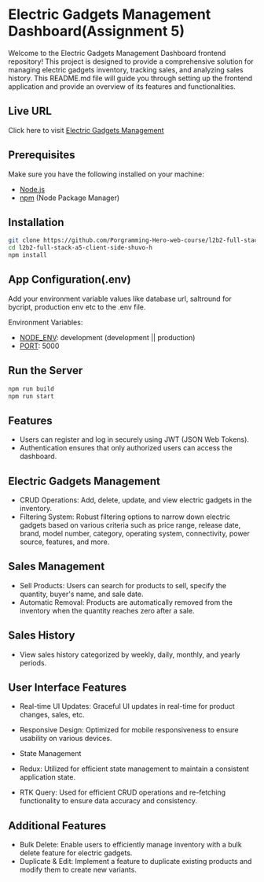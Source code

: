 # Electric Gadgets Management Dashboard(Assignment 5)

Welcome to the Electric Gadgets Management Dashboard frontend repository! This project is designed to provide a comprehensive solution for managing electric gadgets inventory, tracking sales, and analyzing sales history. This README.md file will guide you through setting up the frontend application and provide an overview of its features and functionalities.

<!-- 
## Full Documentation URL 
Click here to read [Full API Documentation](https://documenter.getpostman.com/view/20475660/2s9YkuXx9P) 
-->

## Live URL 
Click here to visit [Electric Gadgets Management](https://glistening-hotteok-f0e6c3.netlify.app)

## Prerequisites

Make sure you have the following installed on your machine:

- [Node.js](https://nodejs.org/)
- [npm](https://www.npmjs.com/) (Node Package Manager)

## Installation

```bash
git clone https://github.com/Porgramming-Hero-web-course/l2b2-full-stack-a5-client-side-shuvo-h.git
cd l2b2-full-stack-a5-client-side-shuvo-h
npm install
```
## App Configuration(.env)
Add your environment variable values like database url, saltround for bycript, production env etc to the .env file.


Environment Variables:
- [NODE_ENV](): development (development || production)
- [PORT](): 5000


## Run the Server

```bash
npm run build
npm run start
```
## Features
- Users can register and log in securely using JWT (JSON Web Tokens).
- Authentication ensures that only authorized users can access the dashboard.

## Electric Gadgets Management
- CRUD Operations: Add, delete, update, and view electric gadgets in the inventory.
- Filtering System: Robust filtering options to narrow down electric gadgets based on various criteria such as price range, release date, brand, model number, category, operating system, connectivity, power source, features, and more.

## Sales Management
- Sell Products: Users can search for products to sell, specify the quantity, buyer's name, and sale date.
- Automatic Removal: Products are automatically removed from the inventory when the quantity reaches zero after a sale.

## Sales History
- View sales history categorized by weekly, daily, monthly, and yearly periods.

## User Interface Features
- Real-time UI Updates: Graceful UI updates in real-time for product changes, sales, etc.
- Responsive Design: Optimized for mobile responsiveness to ensure usability on various devices.

- State Management
- Redux: Utilized for efficient state management to maintain a consistent application state.
- RTK Query: Used for efficient CRUD operations and re-fetching functionality to ensure data accuracy and consistency.

## Additional Features
- Bulk Delete: Enable users to efficiently manage inventory with a bulk delete feature for electric gadgets.
- Duplicate & Edit: Implement a feature to duplicate existing products and modify them to create new variants.